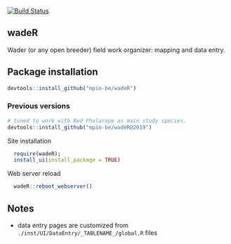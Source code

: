 [![Build Status](https://travis-ci.org/mpio-be/wadeR.svg?branch=master)](https://travis-ci.org/mpio-be/wadeR)

wadeR
------------
Wader (or any open breeder) field work organizer: mapping and data entry. 

Package installation
------------

``` r
devtools::install_github("mpio-be/wadeR")
```

### Previous versions
``` r
# tuned to work with Red Phalarope as main study species. 
devtools::install_github("mpio-be/wadeR@2019")

```

Site installation
``` r
  require(wadeR);
  install_ui(install_package = TRUE)
```


Web server reload
``` r
  wadeR::reboot_webserver()
```



Notes
------------
 - data entry pages are customized from `./inst/UI/DataEntry/_TABLENAME_/global.R` files
 

 